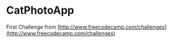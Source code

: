 # CatPhotoApp

First Challenge from [http://www.freecodecamp.com/challenges](http://www.freecodecamp.com/challenges)


